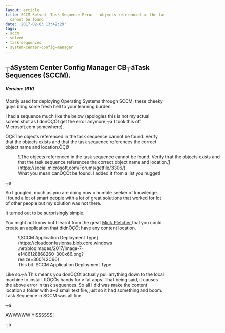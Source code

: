 ```yaml
---
layout: article
title: SCCM Solved -Task Sequence Error - objects referenced in the task sequence
  cannot be found
date: '2017-02-03 13:42:29'
tags:
- sccm
- solved
- task-sequences
- system-center-config-manager
---
```




## ┬áSystem Center Config Manager CB┬áTask Sequences (SCCM).

##### Version: 1610

Mostly used for deploying Operating Systems through SCCM, these cheeky guys bring some fresh hell to your learning burden.

I had a sequence much like the below (apologies this is not my actual screen shot as I donÔÇÖt get the error anymore,┬á I took this off Microsoft.com somewhere).

ÔÇ£The objects referenced in the task sequence cannot be found. Verify that the objects exists and that the task sequence references the correct object name and location.ÔÇØ

<figure class="wp-caption aligncenter" style="width: 662px">![The objects referenced in the task sequence cannot be found. Verify that the objects exists and that the task sequence references the correct object name and location.](https://social.microsoft.com/Forums/getfile/3306/)<figcaption class="wp-caption-text">What you mean canÔÇÖt be found. I added it from a list you nugget!</figcaption></figure>┬á

So I googled, much as you are doing now o humble seeker of knowledge.  
 I found a lot of smart people with a lot of great solutions that worked for lot of other people but my solution was not there.

It turned out to be surprisingly simple.

You might not know but I learnt from the great [Mick Pletcher ](http://mickitblog.blogspot.co.uk/)that you could create an application that didnÔÇÖt have any content location.

<figure class="wp-caption alignnone" id="attachment_200" style="width: 300px">![SCCM Application Deployment Type](https://cloudconfusionsa.blob.core.windows.net/blogimages/2017/image-7-e1486128868260-300x66.png?resize=300%2C66)<figcaption class="wp-caption-text">This bit. SCCM Application Deployment Type</figcaption></figure>Like so.┬á This means you donÔÇÖt actually pull anything down to the local machine to install. ItÔÇÖs handy for v fat apps.  
 That being said, it causes the above error in task sequences.  
 So all I did was make the content location a folder with a┬á small text file, just so it had something and boom. Task Sequence in SCCM was all fine.

┬á

AWWWWW YISSSSSS!

┬á


